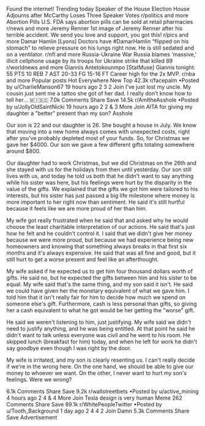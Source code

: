Found the internet!
Trending today
Speaker of the House Election
House Adjourns after McCarthy Loses Three Speaker Votes
r/politics and more
Abortion Pills
U.S. FDA says abortion pills can be sold at retail pharmacies
r/news and more
Jeremy Renner
1st image of Jeremy Renner after his terrible accident. We send you love and support, you got this!
r/pics and more
Damar Hamlin
[Lyons] Doctors have #DamarHamlin “flipped on his stomach” to relieve pressure on his lungs right now. He is still sedated and on a ventilator.
r/nfl and more
Russia-Ukraine War
Russia blames 'massive,' illicit cellphone usage by its troops for Ukraine strike that killed 89
r/worldnews and more
Giannis Antetokounmpo
[StatMuse] Giannis tonight: 55 PTS 10 REB 7 AST 20-33 FG 15-16 FT Career high for the 2x MVP.
r/nba and more
Popular posts
Hot
Everywhere
New
Top
42.3k
r/facepalm
•Posted by
u/CharlieManson67
19 hours ago
2
3
2
Join
I’ve just lost my uncle. My cousin just sent me a tattoo she got of her dad. I really don’t know how to tell her…
 🇲​🇮​🇸​🇨​
7.0k Comments
Share
Save
14.5k
r/AmItheAsshole
•Posted by
u/JollyOldSaintNicki
19 hours ago
2
2
& 3 More
Join
AITA for giving my daughter a "better" present than my son?
Asshole

Our son is 22 and our daughter is 26. She bought a house in July. We know that moving into a new home always comes with unexpected costs, right after you've probably depleted most of your funds. So, for Christmas we gave her $4000. Our son we gave a few different gifts totaling somewhere around $800.

Our daughter had to work Christmas, but we did Christmas on the 26th and she stayed with us for the holidays from then until yesterday. Our son still lives with us, and today he told us both that he didn't want to say anything while his sister was here, but his feelings were hurt by the disparity in the value of the gifts. We explained that the gifts we got him were tailored to his interests, but his sister has just passed a big life milestone where money is more important to her right now than sentiment. He said it's still hurtful because it feels like we are more proud of her than him.

My wife got really frustrated when he said that and asked why he would choose the least charitable interpretation of our actions. He said that's just how he felt and he couldn't control it. I said that we didn't give her money because we were more proud, but because we had experience being new homeowners and knowing that something always breaks in that first six months and it's always expensive. He said that was all fine and good, but it still hurt to get a worse present and feel like an afterthought.

My wife asked if he expected us to get him four thousand dollars worth of gifts. He said no, but he expected the gifts between him and his sister to be equal. My wife said that's the same thing, and my son said it isn't. He said we could have given her the monetary equivalent of what we gave him. I told him that it isn't really fair for him to decide how much we spend on someone else's gift. Furthermore, cash is less personal than gifts, so giving her a cash equivalent to what he got would be her getting the "worse" gift.

He said we weren't listening to him, just justifying. My wife said we didn't need to justify anything, and he was being entitled. At that point he said he didn't want to talk unless everyone was civil and he went to his room. He skipped lunch (breakfast for him) today, and when he left for work he didn't say goodbye even though I was right by the door.

My wife is irritated, and my son is clearly resenting us. I can't really decide if we're in the wrong here. On the one hand, we should be able to give our money to whoever we want. On the other, I never want to hurt my son's feelings. Were we wrong?

6.1k Comments
Share
Save
9.2k
r/wallstreetbets
•Posted by
u/active_mining
4 hours ago
2
4
& 4 More
Join
Tesla design is very human
Meme
262 Comments
Share
Save
89.1k
r/WhitePeopleTwitter
•Posted by
u/Tooth_Background
1 day ago
2
4
4
2
Join
Damn
5.3k Comments
Share
Save
Advertisement